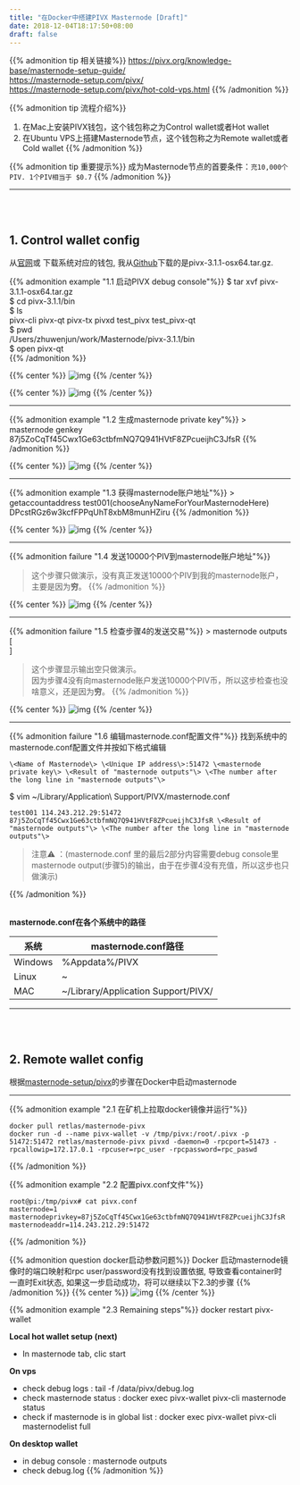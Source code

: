 ```yaml
---
title: "在Docker中搭建PIVX Masternode [Draft]"
date: 2018-12-04T18:17:50+08:00
draft: false
---
```




{{% admonition tip 相关链接%}}
https://pivx.org/knowledge-base/masternode-setup-guide/<br>
https://masternode-setup.com/pivx/<br>
https://masternode-setup.com/pivx/hot-cold-vps.html
{{% /admonition %}}

{{% admonition tip 流程介绍%}}
1. 在Mac上安装PIVX钱包，这个钱包称之为Control wallet或者Hot wallet<br>
2. 在Ubuntu VPS上搭建Masternode节点，这个钱包称之为Remote wallet或者Cold wallet
{{% /admonition %}}

{{% admonition tip 重要提示%}}
成为Masternode节点的首要条件：``` 充10,000个PIV. 1个PIV相当于 $0.7 ```
{{% /admonition %}}


***
<br><br>

## 1. Control wallet config
从[官网](https://pivx.org/wallet/)或 下载系统对应的钱包, 我从[Github](https://github.com/PIVX-Project/PIVX/releases)下载的是pivx-3.1.1-osx64.tar.gz.

{{% admonition example "1.1 启动PIVX debug console"%}}
$ tar xvf pivx-3.1.1-osx64.tar.gz<br>
$ cd pivx-3.1.1/bin<br>
$ ls<br>
pivx-cli     pivx-qt      pivx-tx      pivxd        test_pivx    test_pivx-qt<br>
$ pwd<br>
/Users/zhuwenjun/work/Masternode/pivx-3.1.1/bin<br>
$ open pivx-qt<br>
{{% /admonition %}}


{{% center %}}
![img](/pivx/piv1.png "img")
{{% /center %}}

{{% center %}}
![img](/pivx/piv2.png "img")
{{% /center %}}



***
{{% admonition example "1.2 生成masternode private key"%}}
\> masternode genkey<br>
87j5ZoCqTf45Cwx1Ge63ctbfmNQ7Q941HVtF8ZPcueijhC3JfsR
{{% /admonition %}}

{{% center %}}
![img](/pivx/piv3.png "img")
{{% /center %}}



***
{{% admonition example "1.3 获得masternode账户地址"%}}
\> getaccountaddress test001(chooseAnyNameForYourMasternodeHere)
DPcstRGz6w3kcfFPPqUhT8xbM8munHZiru
{{% /admonition %}}

{{% center %}}
![img](/pivx/piv4.png "img")
{{% /center %}}



***
{{% admonition failure "1.4 发送10000个PIV到masternode账户地址"%}}
> 这个步骤只做演示，没有真正发送10000个PIV到我的masternode账户，主要是因为**穷**。
{{% /admonition %}}

{{% center %}}
![img](/pivx/piv5.png "img")
{{% /center %}}


***
{{% admonition failure "1.5 检查步骤4的发送交易"%}}
\> masternode outputs<br>
[<br>
]

> 这个步骤显示输出空只做演示。<br>因为步骤4没有向masternode账户发送10000个PIV币，所以这步检查也没啥意义，还是因为**穷**。
{{% /admonition %}}

{{% center %}}
![img](/pivx/piv6.png "img")
{{% /center %}}


***
{{% admonition failure "1.6 编辑masternode.conf配置文件"%}}
找到系统中的masternode.conf配置文件并按如下格式编辑<br>
```
\<Name of Masternode\> \<Unique IP address\>:51472 \<masternode private key\> \<Result of "masternode outputs"\> \<The number after the long line in "masternode outputs"\>
```


$ vim ~/Library/Application\ Support/PIVX/masternode.conf<br>
```
test001 114.243.212.29:51472 87j5ZoCqTf45Cwx1Ge63ctbfmNQ7Q941HVtF8ZPcueijhC3JfsR \<Result of "masternode outputs"\> \<The number after the long line in "masternode outputs"\>
```

> 注意⚠️ ：(masternode.conf 里的最后2部分内容需要debug console里masternode output(步骤5)的输出，由于在步骤4没有充值，所以这步也只做演示)<br>

{{% /admonition %}} 


<br>**masternode.conf在各个系统中的路径**

系统    | masternode.conf路径 
------- | ------------ 
Windows | %Appdata%/PIVX
Linux   | ~
MAC     |~/Library/Application Support/PIVX/
***
<br><br>



## 2. Remote wallet config

根据[masternode-setup/pivx](https://masternode-setup.com/pivx/hot-cold-vps.html)的步骤在Docker中启动masternode

***
{{% admonition example "2.1 在矿机上拉取docker镜像并运行"%}}
```
docker pull retlas/masternode-pivx
docker run -d --name pivx-wallet -v /tmp/pivx:/root/.pivx -p 51472:51472 retlas/masternode-pivx pivxd -daemon=0 -rpcport=51473 -rpcallowip=172.17.0.1 -rpcuser=rpc_user -rpcpassword=rpc_paswd
```

{{% /admonition %}}

{{% admonition example "2.2 配置pivx.conf文件"%}}
```
root@pi:/tmp/pivx# cat pivx.conf
masternode=1
masternodeprivkey=87j5ZoCqTf45Cwx1Ge63ctbfmNQ7Q941HVtF8ZPcueijhC3JfsR
masternodeaddr=114.243.212.29:51472
```
{{% /admonition %}}


{{% admonition question docker启动参数问题%}}
Docker 启动masternode镜像时的端口映射和rpc user/password没有找到设置依据, 导致查看container时
一直时Exit状态, 如果这一步启动成功，将可以继续以下2.3的步骤
{{% /admonition %}}
{{% center %}}
![img](/pivx/piv8.png "img")
{{% /center %}}


{{% admonition example "2.3 Remaining steps"%}}
docker restart pivx-wallet<br>

**Local hot wallet setup (next)**

* In masternode tab, clic start

**On vps**

* check debug logs :
  tail -f /data/pivx/debug.log
* check masternode status :
  docker exec pivx-wallet pivx-cli masternode status
* check if masternode is in global list :
  docker exec pivx-wallet pivx-cli masternodelist full

**On desktop wallet**

* in debug console :
  masternode outputs
* check debug.log
{{% /admonition %}}









